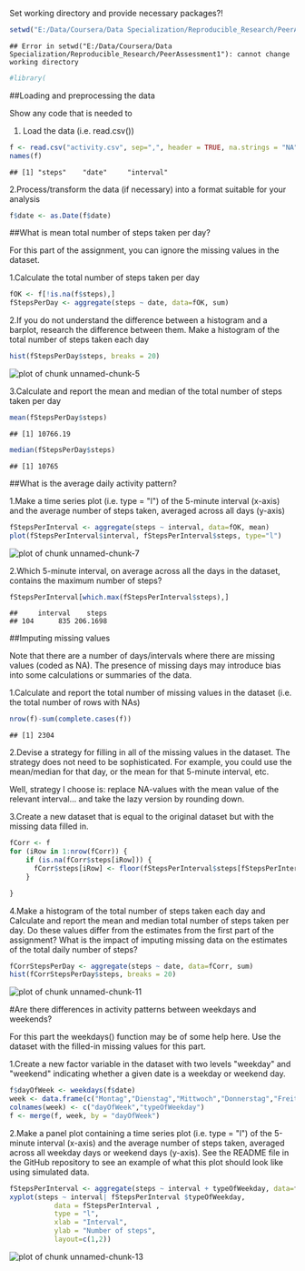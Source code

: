 Set working directory and provide necessary packages?!

```r
setwd("E:/Data/Coursera/Data Specialization/Reproducible_Research/PeerAssessment1")
```

```
## Error in setwd("E:/Data/Coursera/Data Specialization/Reproducible_Research/PeerAssessment1"): cannot change working directory
```

```r
#library(
```


##Loading and preprocessing the data

Show any code that is needed to

1. Load the data (i.e. read.csv())


```r
f <- read.csv("activity.csv", sep=",", header = TRUE, na.strings = "NA")
names(f)
```

```
## [1] "steps"    "date"     "interval"
```

2.Process/transform the data (if necessary) into a format suitable for your analysis

```r
f$date <- as.Date(f$date)
```

##What is mean total number of steps taken per day?

For this part of the assignment, you can ignore the missing values in the dataset.


1.Calculate the total number of steps taken per day

```r
fOK <- f[!is.na(f$steps),]
fStepsPerDay <- aggregate(steps ~ date, data=fOK, sum)
```

2.If you do not understand the difference between a histogram and a barplot, research the difference between them. Make a histogram of the total number of steps taken each day

```r
hist(fStepsPerDay$steps, breaks = 20)
```

![plot of chunk unnamed-chunk-5](figure/unnamed-chunk-5-1.png) 

3.Calculate and report the mean and median of the total number of steps taken per day

```r
mean(fStepsPerDay$steps)
```

```
## [1] 10766.19
```

```r
median(fStepsPerDay$steps)
```

```
## [1] 10765
```

##What is the average daily activity pattern?

1.Make a time series plot (i.e. type = "l") of the 5-minute interval (x-axis) and the average number of steps taken, averaged across all days (y-axis)

```r
fStepsPerInterval <- aggregate(steps ~ interval, data=fOK, mean)
plot(fStepsPerInterval$interval, fStepsPerInterval$steps, type="l")
```

![plot of chunk unnamed-chunk-7](figure/unnamed-chunk-7-1.png) 

2.Which 5-minute interval, on average across all the days in the dataset, contains the maximum number of steps?

```r
fStepsPerInterval[which.max(fStepsPerInterval$steps),]
```

```
##     interval    steps
## 104      835 206.1698
```

##Imputing missing values

Note that there are a number of days/intervals where there are missing values (coded as NA). The presence of missing days may introduce bias into some calculations or summaries of the data.

1.Calculate and report the total number of missing values in the dataset (i.e. the total number of rows with NAs)

```r
nrow(f)-sum(complete.cases(f))
```

```
## [1] 2304
```

2.Devise a strategy for filling in all of the missing values in the dataset. The strategy does not need to be sophisticated. For example, you could use the mean/median for that day, or the mean for that 5-minute interval, etc.

Well, strategy I choose is: replace NA-values with the mean value of the relevant interval... and take the lazy version by rounding down.

3.Create a new dataset that is equal to the original dataset but with the missing data filled in.

```r
fCorr <- f
for (iRow in 1:nrow(fCorr)) {
    if (is.na(fCorr$steps[iRow])) {
	  fCorr$steps[iRow] <- floor(fStepsPerInterval$steps[fStepsPerInterval$interval == fCorr$interval[iRow]])
    }

}
```

4.Make a histogram of the total number of steps taken each day and Calculate and report the mean and median total number of steps taken per day. Do these values differ from the estimates from the first part of the assignment? What is the impact of imputing missing data on the estimates of the total daily number of steps?

```r
fCorrStepsPerDay <- aggregate(steps ~ date, data=fCorr, sum)
hist(fCorrStepsPerDay$steps, breaks = 20)
```

![plot of chunk unnamed-chunk-11](figure/unnamed-chunk-11-1.png) 

#Are there differences in activity patterns between weekdays and weekends?

For this part the weekdays() function may be of some help here. Use the dataset with the filled-in missing values for this part.

1.Create a new factor variable in the dataset with two levels "weekday" and "weekend" indicating whether a given date is a weekday or weekend day.

```r
f$dayOfWeek <- weekdays(f$date)
week <- data.frame(c("Montag","Dienstag","Mittwoch","Donnerstag","Freitag","Samstag","Sonntag"), c("weekday","weekday","weekday","weekday","weekday","weekend","weekend"))
colnames(week) <- c("dayOfWeek","typeOfWeekday")
f <- merge(f, week, by = "dayOfWeek")
```

2.Make a panel plot containing a time series plot (i.e. type = "l") of the 5-minute interval (x-axis) and the average number of steps taken, averaged across all weekday days or weekend days (y-axis). See the README file in the GitHub repository to see an example of what this plot should look like using simulated data.

```r
fStepsPerInterval <- aggregate(steps ~ interval + typeOfWeekday, data=f, mean)
xyplot(steps ~ interval| fStepsPerInterval $typeOfWeekday, 
           data = fStepsPerInterval ,
           type = "l",
           xlab = "Interval",
           ylab = "Number of steps",
           layout=c(1,2))
```

![plot of chunk unnamed-chunk-13](figure/unnamed-chunk-13-1.png) 
